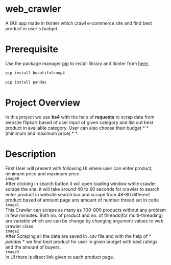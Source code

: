# web_crawler
A GUI app made in tkinter which crawl e-commerce site and find best product in user's budget.
# Prerequisite
Use the package manager [pip](https://pip.pypa.io/en/stable/) to install  library
and tkinter from [here.](https://docs.python.org/3/library/tkinter.html)
```bash
pip install beautifulsoup4
```
```bash
pip install pandas
```
# Project Overview
  In this project we use **bs4** with the help of __requests__ to scrap data from website flipkart based of user input of given category
  and list out best product in avaliable category. User can also choose their budget * * (minimum and maximum price) * *.
  
 # Description
  First User will present with following UI where user can enter product, minimum price and maximum price.
  <br/>```image0```<br/>
  After clicking in search button it will open loading window while crawler scrape the site. it will take around 40 to 60 seconds for
  crawler to search enter product in website search bar and scrape from 48-80 different product based of amount page ans amount of number thread set in code 
  <br/>```image1```<br/>
  This Crawler can scrape as many as 700-800 products without any problem in few miniutes. Both no. of product and no. of threads(for multi-threading) are variable which are can be change by changing argument values to web crawler class.
  <br/>```image2```<br/>
  After Scraping all the data are saved in .csv file and with the help of * *pandas* * we find best product for user in given budget with best ratings and the amount of buyers. 
  <br/>```image3```<br/>
  In UI there is direct link given to each product page.
